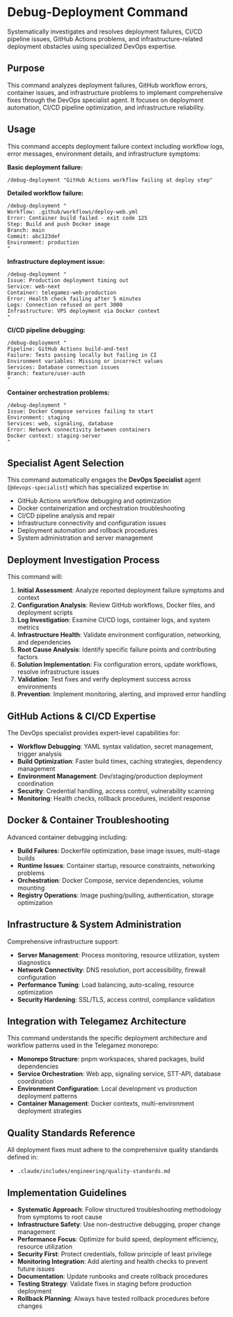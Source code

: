 # Debug-Deployment Command

Systematically investigates and resolves deployment failures, CI/CD pipeline issues, GitHub Actions problems, and infrastructure-related deployment obstacles using specialized DevOps expertise.

## Purpose
This command analyzes deployment failures, GitHub workflow errors, container issues, and infrastructure problems to implement comprehensive fixes through the DevOps specialist agent. It focuses on deployment automation, CI/CD pipeline optimization, and infrastructure reliability.

## Usage
This command accepts deployment failure context including workflow logs, error messages, environment details, and infrastructure symptoms:

**Basic deployment failure:**
```
/debug-deployment "GitHub Actions workflow failing at deploy step"
```

**Detailed workflow failure:**
```
/debug-deployment "
Workflow: .github/workflows/deploy-web.yml
Error: Container build failed - exit code 125
Step: Build and push Docker image
Branch: main
Commit: abc123def
Environment: production
"
```

**Infrastructure deployment issue:**
```
/debug-deployment "
Issue: Production deployment timing out
Service: web-next
Container: telegamez-web-production
Error: Health check failing after 5 minutes
Logs: Connection refused on port 3000
Infrastructure: VPS deployment via Docker context
"
```

**CI/CD pipeline debugging:**
```
/debug-deployment "
Pipeline: GitHub Actions build-and-test
Failure: Tests passing locally but failing in CI
Environment variables: Missing or incorrect values
Services: Database connection issues
Branch: feature/user-auth
"
```

**Container orchestration problems:**
```
/debug-deployment "
Issue: Docker Compose services failing to start
Environment: staging
Services: web, signaling, database
Error: Network connectivity between containers
Docker context: staging-server
"
```

## Specialist Agent Selection
This command automatically engages the **DevOps Specialist** agent (`@devops-specialist`) which has specialized expertise in:
- GitHub Actions workflow debugging and optimization
- Docker containerization and orchestration troubleshooting
- CI/CD pipeline analysis and repair
- Infrastructure connectivity and configuration issues
- Deployment automation and rollback procedures
- System administration and server management

## Deployment Investigation Process
This command will:
1. **Initial Assessment**: Analyze reported deployment failure symptoms and context
2. **Configuration Analysis**: Review GitHub workflows, Docker files, and deployment scripts
3. **Log Investigation**: Examine CI/CD logs, container logs, and system metrics
4. **Infrastructure Health**: Validate environment configuration, networking, and dependencies
5. **Root Cause Analysis**: Identify specific failure points and contributing factors
6. **Solution Implementation**: Fix configuration errors, update workflows, resolve infrastructure issues
7. **Validation**: Test fixes and verify deployment success across environments
8. **Prevention**: Implement monitoring, alerting, and improved error handling

## GitHub Actions & CI/CD Expertise
The DevOps specialist provides expert-level capabilities for:
- **Workflow Debugging**: YAML syntax validation, secret management, trigger analysis
- **Build Optimization**: Faster build times, caching strategies, dependency management
- **Environment Management**: Dev/staging/production deployment coordination
- **Security**: Credential handling, access control, vulnerability scanning
- **Monitoring**: Health checks, rollback procedures, incident response

## Docker & Container Troubleshooting
Advanced container debugging including:
- **Build Failures**: Dockerfile optimization, base image issues, multi-stage builds
- **Runtime Issues**: Container startup, resource constraints, networking problems
- **Orchestration**: Docker Compose, service dependencies, volume mounting
- **Registry Operations**: Image pushing/pulling, authentication, storage optimization

## Infrastructure & System Administration
Comprehensive infrastructure support:
- **Server Management**: Process monitoring, resource utilization, system diagnostics
- **Network Connectivity**: DNS resolution, port accessibility, firewall configuration
- **Performance Tuning**: Load balancing, auto-scaling, resource optimization
- **Security Hardening**: SSL/TLS, access control, compliance validation

## Integration with Telegamez Architecture
This command understands the specific deployment architecture and workflow patterns used in the Telegamez monorepo:
- **Monorepo Structure**: pnpm workspaces, shared packages, build dependencies
- **Service Orchestration**: Web app, signaling service, STT-API, database coordination
- **Environment Configuration**: Local development vs production deployment patterns
- **Container Management**: Docker contexts, multi-environment deployment strategies

## Quality Standards Reference
All deployment fixes must adhere to the comprehensive quality standards defined in:
- `.claude/includes/engineering/quality-standards.md`

## Implementation Guidelines
- **Systematic Approach**: Follow structured troubleshooting methodology from symptoms to root cause
- **Infrastructure Safety**: Use non-destructive debugging, proper change management
- **Performance Focus**: Optimize for build speed, deployment efficiency, resource utilization
- **Security First**: Protect credentials, follow principle of least privilege
- **Monitoring Integration**: Add alerting and health checks to prevent future issues
- **Documentation**: Update runbooks and create rollback procedures
- **Testing Strategy**: Validate fixes in staging before production deployment
- **Rollback Planning**: Always have tested rollback procedures before changes